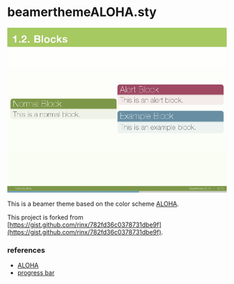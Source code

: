 beamerthemeALOHA.sty
===

![slide-example](slide_example.jpg)

This is a beamer theme based on the color scheme [ALOHA][ALOHA].

This project is forked from [https://gist.github.com/rinx/782fd36c0378731dbe9f](https://gist.github.com/rinx/782fd36c0378731dbe9f).

### references

* [ALOHA][ALOHA]
* [progress bar][prgbar]

[ALOHA]: https://kuler.adobe.com/ja/ALOHA2-color-theme-4082095/edit/?copy=true&base=2&rule=Custom&selected=4&name=%E3%82%B3%E3%83%94%E3%83%BC%20ALOHA2&mode=rgb&rgbvalues=0.9372549019607843,0.43137254901960786,0.5843137254901961,0.6078431372549019,0.8274509803921568,0.9568627450980393,0.8549019607843137,0.9176470588235294,0.9450980392156862,0.7098039215686275,0.8549019607843137,0.4117647058823529,0.9098039215686274,0.9568627450980393,0.796078431372549&swatchOrder=0,1,2,3,4
[prgbar]: http://tex.stackexchange.com/questions/59742/progress-bar-for-latex-beamer

